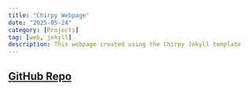 ```yaml
---
title: "Chirpy Webpage"
date: "2025-05-24"
category: [Projects]
tag: [web, jekyll]
description: This webpage created using the Chirpy Jekyll template
---
```


## [<i class="fab fa-github"></i> GitHub Repo](https://github.com/DBerry07/dberry07.github.io)